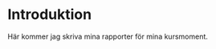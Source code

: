 Introduktion
===============================

Här kommer jag skriva mina rapporter för mina kursmoment.
